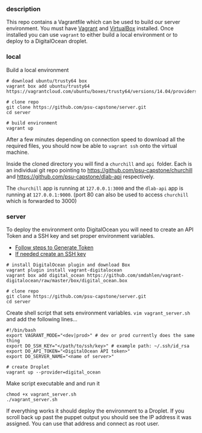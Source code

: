 ### description
This repo contains a Vagrantfile which can be used to build our
server environment. You must have
[Vagrant](https://docs.vagrantup.com/v2/installation/index.html) and [VirtualBox](https://www.virtualbox.org/wiki/Linux_Downloads) installed.
Once installed you can use `vagrant` to either build a local environment or to deploy to a DigitalOcean droplet.

### local
Build a local environment
```
# download ubuntu/trusty64 box
vagrant box add ubuntu/trusty64 https://vagrantcloud.com/ubuntu/boxes/trusty64/versions/14.04/providers/virtualbox.box

# clone repo
git clone https://github.com/psu-capstone/server.git
cd server

# build environment
vagrant up
```
After a few minutes depending on connection speed to download all the required files, you should now be able to ```vagrant ssh``` onto the virtual machine.

Inside the cloned directory you will find a `churchill` and `api `folder. Each is an individual git repo pointing to https://github.com/psu-capstone/churchill and https://github.com/psu-capstone/dlab-api respectively.

The `churchill` app is running at `127.0.0.1:3000` and the `dlab-api` app is running at `127.0.0.1:9000`.
(port 80 can also be used to access `churchill` which is forwarded to 3000)

### server
To deploy the environment onto DigitalOcean you will need to create an API Token and a SSH key and set proper environment variables.
+ [Follow steps to Generate Token](https://www.digitalocean.com/community/tutorials/how-to-use-the-digitalocean-api-v2)
+ [If needed create an SSH key](https://www.digitalocean.com/community/tutorials/how-to-set-up-ssh-keys--2)

```
# install DigitalOcean plugin and download Box
vagrant plugin install vagrant-digitalocean
vagrant box add digital_ocean https://github.com/smdahlen/vagrant-digitalocean/raw/master/box/digital_ocean.box

# clone repo
git clone https://github.com/psu-capstone/server.git
cd server
````
Create shell script that sets environment variables.
```vim vagrant_server.sh``` and add the following lines...
```
#!/bin/bash
export VAGRANT_MODE="<dev|prod>" # dev or prod currently does the same thing
export DO_SSH_KEY="</path/to/ssh/key>" # example path: ~/.ssh/id_rsa
export DO_API_TOKEN="<DigitalOcean API token>"
export DO_SERVER_NAME="<name of server>"

# create Droplet
vagrant up --provider=digital_ocean
```
Make script executable and and run it
```
chmod +x vagrant_server.sh
./vagrant_server.sh
```
If everything works it should deploy the environment to a Droplet. If you scroll back up past the puppet
output you should see the IP address it was assigned. You can use that address and connect as root user.









